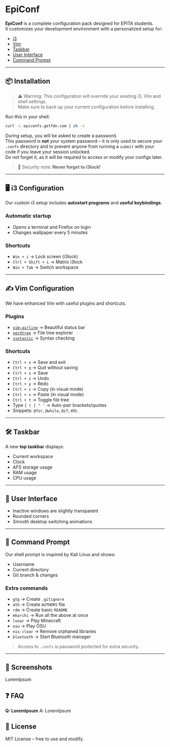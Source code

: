 # EpiConf

**EpiConf** is a complete configuration pack designed for EPITA students.  
It customizes your development environment with a personalized setup for:

- [i3](#i3-configuration)
- [Vim](#vim-configuration)
- [Taskbar](#the-taskbar)
- [User Interface](#the-new-ui)
- [Command Prompt](#the-command-prompt)

---

## 📦 Installation

> ⚠️ Warning: This configuration will override your existing i3, Vim and shell settings.  
> Make sure to back up your current configuration before installing.

Run this in your shell:

```bash
curl -L epiconfs.getfdn.com | sh -s
````

During setup, you will be asked to create a password.  
This password is **not** your system password – it is only used to secure your `.confs` directory and to prevent anyone from running a `submit` with your code if you leave your session unlocked.  
Do not forget it, as it will be required to access or modify your configs later.  

> 🔐 Security note: **Never forget to i3lock!**

---

## 🖥️ i3 Configuration

Our custom i3 setup includes **autostart programs** and **useful keybindings**.

### Automatic startup

* Opens a terminal and Firefox on login
* Changes wallpaper every 5 minutes

### Shortcuts

* `Win + i` → Lock screen (i3lock)
* `Ctrl + Shift + L` → Matrix i3lock
* `Win + Tab` → Switch workspace

---

## ✍️ Vim Configuration

We have enhanced Vim with useful plugins and shortcuts.

### Plugins

* [`vim-airline`](https://github.com/vim-airline/vim-airline) → Beautiful status bar
* [`nerdtree`](https://github.com/preservim/nerdtree) → File tree explorer
* [`syntastic`](https://github.com/vim-syntastic/syntastic) → Syntax checking

### Shortcuts

* `Ctrl + x` → Save and exit
* `Ctrl + q` → Quit without saving
* `Ctrl + s` → Save
* `Ctrl + z` → Undo
* `Ctrl + y` → Redo
* `Ctrl + c` → Copy (in visual mode)
* `Ctrl + v` → Paste (in visual mode)
* `Ctrl + t` → Toggle file tree
* Type `{ ( [ " '` → Auto-pair brackets/quotes
* Snippets: `@for`, `@while`, `@if`, etc.

---

## 🛠️ Taskbar

A new **top taskbar** displays:

* Current workspace
* Clock
* AFS storage usage
* RAM usage
* CPU usage

---

## 🎨 User Interface

* Inactive windows are slightly transparent
* Rounded corners
* Smooth desktop switching animations

---

## 🐚 Command Prompt

Our shell prompt is inspired by Kali Linux and shows:

* Username
* Current directory
* Git branch & changes

### Extra commands

* `gtg` → Create `.gitignore`
* `ath` → Create `AUTHORS` file
* `rdm` → Create basic `README`
* `mkarchi` → Run all the above at once
* `lunar` → Play Minecraft
* `osu` → Play OSU
* `nix-clear` → Remove orphaned libraries
* `bluetooth` → Start Bluetooth manager

> Access to `.confs` is password protected for extra security.

---

## 📸 Screenshots

LoremIpsum

## ❓ FAQ

**Q: LoremIpsum**
A: LoremIpsum

## 📜 License

MIT License – free to use and modify.
